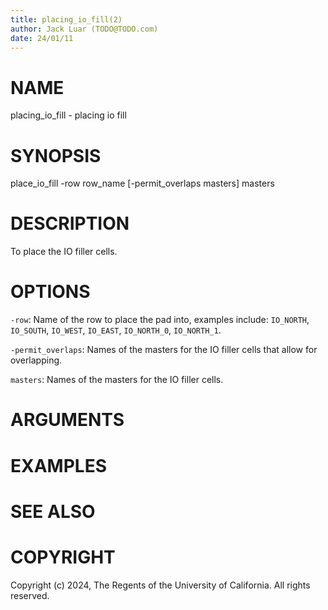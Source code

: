```yaml
---
title: placing_io_fill(2)
author: Jack Luar (TODO@TODO.com)
date: 24/01/11
---
```


# NAME

placing_io_fill - placing io fill

# SYNOPSIS

place_io_fill 
    -row row_name
    [-permit_overlaps masters]
    masters


# DESCRIPTION

To place the IO filler cells.

# OPTIONS

`-row`:  Name of the row to place the pad into, examples include: `IO_NORTH`, `IO_SOUTH`, `IO_WEST`, `IO_EAST`, `IO_NORTH_0`, `IO_NORTH_1`.

`-permit_overlaps`:  Names of the masters for the IO filler cells that allow for overlapping.

`masters`:  Names of the masters for the IO filler cells.

# ARGUMENTS

# EXAMPLES

# SEE ALSO

# COPYRIGHT

Copyright (c) 2024, The Regents of the University of California. All rights reserved.
